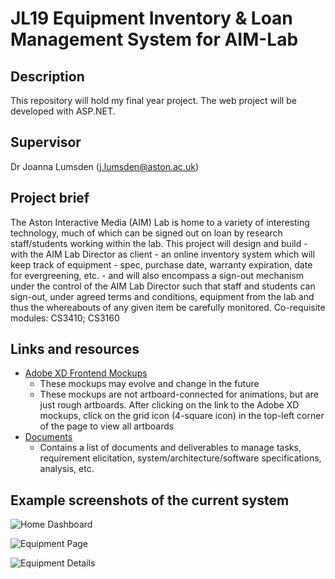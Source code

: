# JL19 Equipment Inventory & Loan Management System for AIM-Lab

## Description
This repository will hold my final year project. The web project will be developed with ASP.NET.

## Supervisor
Dr Joanna Lumsden ([j.lumsden@aston.ac.uk](mailto:j.lumsden@aston.ac.uk))

## Project brief
The Aston Interactive Media (AIM) Lab is home to a variety of interesting technology, much of which can be signed out on loan by research staff/students working within the lab. This project will design and build - with the AIM Lab Director as client - an online inventory system which will keep track of equipment - spec, purchase date, warranty expiration, date for evergreening, etc. - and will also encompass a sign-out mechanism under the control of the AIM Lab Director such that staff and students can sign-out, under agreed terms and conditions, equipment from the lab and thus the whereabouts of any given item be carefully monitored. Co-requisite modules: CS3410; CS3160

## Links and resources
- [Adobe XD Frontend Mockups](https://xd.adobe.com/view/0def09b2-8346-4e37-b770-13f543e4b9f3-58bc/)
  - These mockups may evolve and change in the future
  - These mockups are not artboard-connected for animations, but are just rough artboards. After clicking on the link to the Adobe XD mockups, click on the grid icon (4-square icon) in the top-left corner of the page to view all artboards
- [Documents](https://drive.google.com/drive/folders/1qfzen5QwIkEONeCTrvyNe7FD1jh9Aut_?usp=sharing)
  - Contains a list of documents and deliverables to manage tasks, requirement elicitation, system/architecture/software specifications, analysis, etc.

## Example screenshots of the current system
![Home Dashboard](https://i.gyazo.com/a1bc9e17647555f9a9a770212f199982.png "Home dashboard")

![Equipment Page](https://i.gyazo.com/dae09e003b9fb18d78b17ebc0c3e3287.png "Equipment view")

![Equipment Details](https://i.gyazo.com/3042d50ad20cdbdb9fcb329b0044d542.png "Equipment details")
